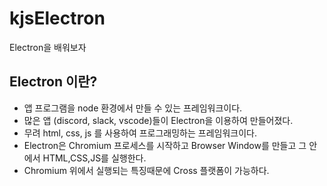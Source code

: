 # kjsElectron
Electron을 배워보자

## Electron 이란? 
* 앱 프로그램을 node 환경에서 만들 수 있는 프레임워크이다.
* 많은 앱 (discord, slack, vscode)들이 Electron을 이용하여 만들어졌다.
* 무려 html, css, js 를 사용하여 프로그래밍하는 프레임워크이다.
* Electron은 Chromium 프로세스를 시작하고 Browser Window를 만들고 그 안에서 HTML,CSS,JS를 실행한다.
* Chromium 위에서 실행되는 특징때문에 Cross 플랫폼이 가능하다.